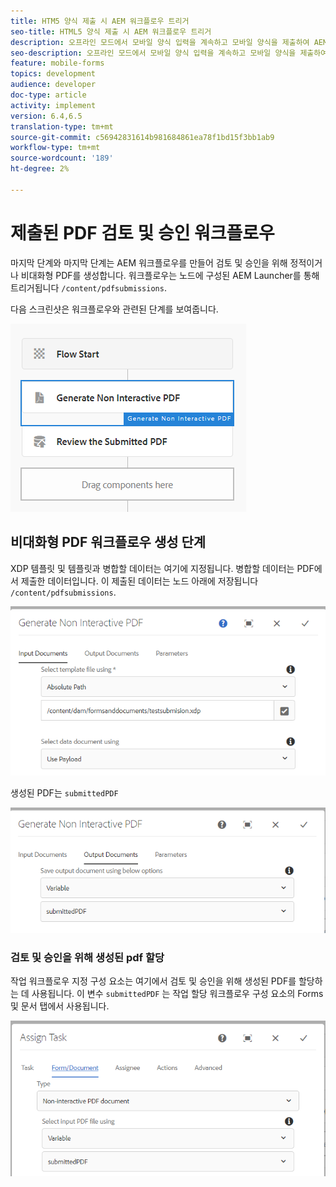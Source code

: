 ```yaml
---
title: HTM5 양식 제출 시 AEM 워크플로우 트리거
seo-title: HTML5 양식 제출 시 AEM 워크플로우 트리거
description: 오프라인 모드에서 모바일 양식 입력을 계속하고 모바일 양식을 제출하여 AEM 워크플로우를 트리거합니다.
seo-description: 오프라인 모드에서 모바일 양식 입력을 계속하고 모바일 양식을 제출하여 AEM 워크플로우를 트리거합니다.
feature: mobile-forms
topics: development
audience: developer
doc-type: article
activity: implement
version: 6.4,6.5
translation-type: tm+mt
source-git-commit: c56942831614b981684861ea78f1bd15f3bb1ab9
workflow-type: tm+mt
source-wordcount: '189'
ht-degree: 2%

---
```



# 제출된 PDF 검토 및 승인 워크플로우

마지막 단계와 마지막 단계는 AEM 워크플로우를 만들어 검토 및 승인을 위해 정적이거나 비대화형 PDF를 생성합니다. 워크플로우는 노드에 구성된 AEM Launcher를 통해 트리거됩니다 `/content/pdfsubmissions`.

다음 스크린샷은 워크플로우와 관련된 단계를 보여줍니다.

![workflow](assets/workflow.PNG)

## 비대화형 PDF 워크플로우 생성 단계

XDP 템플릿 및 템플릿과 병합할 데이터는 여기에 지정됩니다. 병합할 데이터는 PDF에서 제출한 데이터입니다. 이 제출된 데이터는 노드 아래에 저장됩니다 `/content/pdfsubmissions`.

![workflow](assets/generate-pdf1.PNG)

생성된 PDF는 `submittedPDF`

![workflow](assets/generate-pdf2.PNG)

### 검토 및 승인을 위해 생성된 pdf 할당

작업 워크플로우 지정 구성 요소는 여기에서 검토 및 승인을 위해 생성된 PDF를 할당하는 데 사용됩니다. 이 변수 `submittedPDF` 는 작업 할당 워크플로우 구성 요소의 Forms 및 문서 탭에서 사용됩니다.

![workflow](assets/assign-task.PNG)
